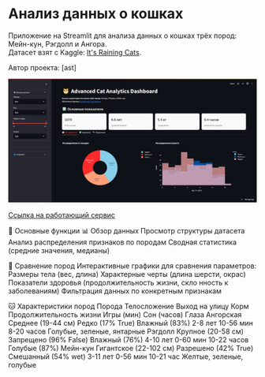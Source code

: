 # Анализ данных о кошках

Приложение на Streamlit для анализа данных о кошках трёх пород: Мейн-кун, Рэгдолл и Ангора.  
Датасет взят с Kaggle: [It's Raining Cats](https://www.kaggle.com/datasets/joannanplkrk/its-raining-cats).  

Автор проекта: [ast]  

![Screenshot](screenshot.png)



[Ссылка на работающий сервис](https://cats-analysis.streamlit.app/)

🚀 Основные функции
📊 Обзор данных
Просмотр структуры датасета
Анализ распределения признаков по породам
Сводная статистика (средние значения, медианы)

🐾 Сравнение пород
Интерактивные графики для сравнения параметров:
Размеры тела (вес, длина)
Характерные черты (длина шерсти, окрас)
Показатели здоровья (продолжительность жизни, скло  нность к заболеваниям)
Фильтрация данных по конкретным признакам


🐱 Характеристики пород
Порода	Телосложение	Выход на улицу	Корм	Продолжительность жизни	Игры (мин)	Сон (часов)	Глаза
Ангорская	Среднее (19-44 см)	Редко (17% True)	Влажный (83%)	2-8 лет	10-56 мин	8-20 часов	Голубые, зеленые, янтарные
Рэгдолл	Крупное (20-58 см)	Запрещено (96% False)	Влажный (76%)	4-10 лет	0-60 мин	10-22 часов	Голубые (87%)
Мейн-кун	Гигантское (22-102 см)	Разрешено (42% True)	Смешанный (54% wet)	3-11 лет	0-56 мин	10-21 час	Желтые, зеленые, голубые
